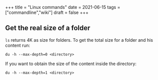 +++
title = "Linux commands"
date = 2021-06-15
tags = ["commandline","wiki"]
draft = false
+++

## Get the real size of a folder

`ls` returns 4K as size for folders. To get the total size for a folder and his content run:

```
du -h --max-depth=0 <directory>
```

If you want to obtain the size of the content inside the directory: 

```
du -h --max-depth=1 <directory>
```
